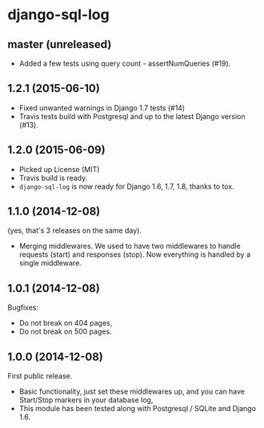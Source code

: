 # django-sql-log

## master (unreleased)

* Added a few tests using query count - assertNumQueries (#19).

## 1.2.1 (2015-06-10)

* Fixed unwanted warnings in Django 1.7 tests (#14)
* Travis tests build with Postgresql and up to the latest Django version (#13).

## 1.2.0 (2015-06-09)

* Picked up License (MIT)
* Travis build is ready.
* `django-sql-log` is now ready for Django 1.6, 1.7, 1.8, thanks to tox.

## 1.1.0 (2014-12-08)

(yes, that's 3 releases on the same day).

* Merging middlewares. We used to have two middlewares to handle requests (start) and responses (stop). Now everything is handled by a single middleware.

## 1.0.1 (2014-12-08)

Bugfixes:

* Do not break on 404 pages,
* Do not break on 500 pages.

## 1.0.0 (2014-12-08)

First public release.

* Basic functionality, just set these middlewares up, and you can have Start/Stop markers in your database log,
* This module has been tested along with Postgresql / SQLite and Django 1.6.
